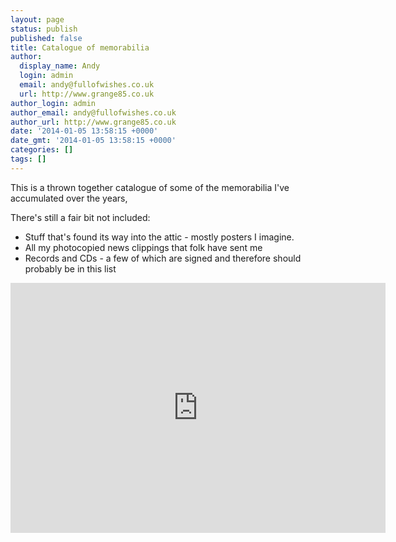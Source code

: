 ```yaml
---
layout: page
status: publish
published: false
title: Catalogue of memorabilia
author:
  display_name: Andy
  login: admin
  email: andy@fullofwishes.co.uk
  url: http://www.grange85.co.uk
author_login: admin
author_email: andy@fullofwishes.co.uk
author_url: http://www.grange85.co.uk
date: '2014-01-05 13:58:15 +0000'
date_gmt: '2014-01-05 13:58:15 +0000'
categories: []
tags: []
---
```

<p>This is a thrown together catalogue of some of the memorabilia I've accumulated over the years, </p>
<p>There's still a fair bit not included:</p>
<ul>
<li>Stuff that's found its way into the attic - mostly posters I imagine.</li>
<li>All my photocopied news clippings that folk have sent me</li>
<li>Records and CDs - a few of which are signed and therefore should probably be in this list</li>
</ul>
<p><iframe class="aligncenter" width='600' height='400' frameborder='0' src='https://docs.google.com/spreadsheet/pub?key=0AvVnJzEnLB7fdGNxbWJuNGZpRndnZDJxVEJ3Z09yZXc&single=true&gid=0&range=A1%3AC150&output=html&widget=true'></iframe></p>
